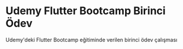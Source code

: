# Udemy Flutter Bootcamp Birinci Ödev

Udemy'deki Flutter Bootcamp eğitiminde verilen birinci ödev çalışması